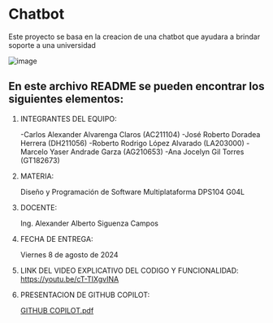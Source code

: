# Chatbot
Este proyecto se basa en la creacion de una chatbot que ayudara a brindar soporte a una universidad

![image](https://user-images.githubusercontent.com/79995182/188522186-37932faa-4194-4c29-b288-f1530fa68e41.png)

 ## En este archivo README se pueden encontrar los siguientes elementos:

 1) INTEGRANTES DEL EQUIPO:

     -Carlos Alexander Alvarenga Claros (AC211104)
     -José Roberto Doradea Herrera (DH211056)
     -Roberto Rodrigo López Alvarado (LA203000)
     -Marcelo Yaser Andrade Garza (AG210653)
     -Ana Jocelyn Gil Torres (GT182673)
     
 3) MATERIA:

     Diseño y Programación de Software Multiplataforma DPS104 G04L

 4) DOCENTE:

      Ing. Alexander Alberto Siguenza Campos

 5) FECHA DE ENTREGA:

      Viernes 8 de agosto de 2024
      
 6) LINK DEL VIDEO EXPLICATIVO DEL CODIGO Y FUNCIONALIDAD:
 https://youtu.be/cT-TIXgvINA


 7) PRESENTACION DE GITHUB COPILOT:

      [GITHUB COPILOT.pdf](https://github.com/user-attachments/files/16567678/GITHUB.COPILOT.pdf)
